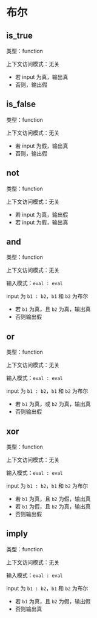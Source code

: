 # 布尔

## is_true

类型：function

上下文访问模式：无关

- 若 input 为真，输出真
- 否则，输出假

## is_false

类型：function

上下文访问模式：无关

- 若 input 为假，输出真
- 否则，输出假

## not

类型：function

上下文访问模式：无关

- 若 input 为真，输出假
- 若 input 为假，输出真

## and

类型：function

上下文访问模式：无关

输入模式：`eval : eval`

input 为 `b1 : b2`，`b1` 和 `b2` 为布尔

- 若 `b1` 为真，且 `b2` 为真，输出真
- 否则输出假

## or

类型：function

上下文访问模式：无关

输入模式：`eval : eval`

input 为 `b1 : b2`，`b1` 和 `b2` 为布尔

- 若 `b1` 为真，或 `b2` 为真，输出真
- 否则输出假

## xor

类型：function

上下文访问模式：无关

输入模式：`eval : eval`

input 为 `b1 : b2`，`b1` 和 `b2` 为布尔

- 若 `b1` 为真，且 `b2` 为假，输出真
- 若 `b1` 为假，且 `b2` 为真，输出真
- 否则输出假

## imply

类型：function

上下文访问模式：无关

输入模式：`eval : eval`

input 为 `b1 : b2`，`b1` 和 `b2` 为布尔

- 若 `b1` 为真，且 `b2` 为假，输出假
- 否则输出真
